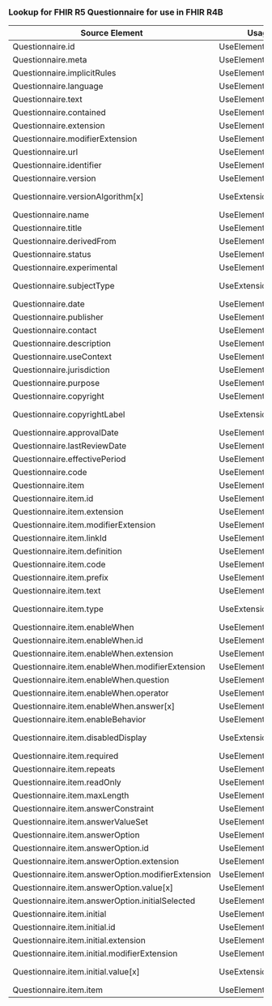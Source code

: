### Lookup for FHIR R5 Questionnaire for use in FHIR R4B

| Source Element | Usage | Target |
| -------------- | ----- | ------ |
| Questionnaire.id | UseElementRenamed | Questionnaire.id |
| Questionnaire.meta | UseElementRenamed | Questionnaire.meta |
| Questionnaire.implicitRules | UseElementRenamed | Questionnaire.implicitRules |
| Questionnaire.language | UseElementRenamed | Questionnaire.language |
| Questionnaire.text | UseElementRenamed | Questionnaire.text |
| Questionnaire.contained | UseElementRenamed | Questionnaire.contained |
| Questionnaire.extension | UseElementRenamed | Questionnaire.extension |
| Questionnaire.modifierExtension | UseElementRenamed | Questionnaire.modifierExtension |
| Questionnaire.url | UseElementRenamed | Questionnaire.url |
| Questionnaire.identifier | UseElementRenamed | Questionnaire.identifier |
| Questionnaire.version | UseElementRenamed | Questionnaire.version |
| Questionnaire.versionAlgorithm[x] | UseExtension | http://hl7.org/fhir/5.0/StructureDefinition/extension-Questionnaire.versionAlgorithm |
| Questionnaire.name | UseElementRenamed | Questionnaire.name |
| Questionnaire.title | UseElementRenamed | Questionnaire.title |
| Questionnaire.derivedFrom | UseElementRenamed | Questionnaire.derivedFrom |
| Questionnaire.status | UseElementRenamed | Questionnaire.status |
| Questionnaire.experimental | UseElementRenamed | Questionnaire.experimental |
| Questionnaire.subjectType | UseExtension | http://hl7.org/fhir/5.0/StructureDefinition/extension-Questionnaire.subjectType |
| Questionnaire.date | UseElementRenamed | Questionnaire.date |
| Questionnaire.publisher | UseElementRenamed | Questionnaire.publisher |
| Questionnaire.contact | UseElementRenamed | Questionnaire.contact |
| Questionnaire.description | UseElementRenamed | Questionnaire.description |
| Questionnaire.useContext | UseElementRenamed | Questionnaire.useContext |
| Questionnaire.jurisdiction | UseElementRenamed | Questionnaire.jurisdiction |
| Questionnaire.purpose | UseElementRenamed | Questionnaire.purpose |
| Questionnaire.copyright | UseElementRenamed | Questionnaire.copyright |
| Questionnaire.copyrightLabel | UseExtension | http://hl7.org/fhir/5.0/StructureDefinition/extension-Questionnaire.copyrightLabel |
| Questionnaire.approvalDate | UseElementRenamed | Questionnaire.approvalDate |
| Questionnaire.lastReviewDate | UseElementRenamed | Questionnaire.lastReviewDate |
| Questionnaire.effectivePeriod | UseElementRenamed | Questionnaire.effectivePeriod |
| Questionnaire.code | UseElementRenamed | Questionnaire.code |
| Questionnaire.item | UseElementRenamed | Questionnaire.item |
| Questionnaire.item.id | UseElementRenamed | Questionnaire.item.id |
| Questionnaire.item.extension | UseElementRenamed | Questionnaire.item.extension |
| Questionnaire.item.modifierExtension | UseElementRenamed | Questionnaire.item.modifierExtension |
| Questionnaire.item.linkId | UseElementRenamed | Questionnaire.item.linkId |
| Questionnaire.item.definition | UseElementRenamed | Questionnaire.item.definition |
| Questionnaire.item.code | UseElementRenamed | Questionnaire.item.code |
| Questionnaire.item.prefix | UseElementRenamed | Questionnaire.item.prefix |
| Questionnaire.item.text | UseElementRenamed | Questionnaire.item.text |
| Questionnaire.item.type | UseExtension | http://hl7.org/fhir/5.0/StructureDefinition/extension-Questionnaire.item.type |
| Questionnaire.item.enableWhen | UseElementRenamed | Questionnaire.item.enableWhen |
| Questionnaire.item.enableWhen.id | UseElementRenamed | Questionnaire.item.enableWhen.id |
| Questionnaire.item.enableWhen.extension | UseElementRenamed | Questionnaire.item.enableWhen.extension |
| Questionnaire.item.enableWhen.modifierExtension | UseElementRenamed | Questionnaire.item.enableWhen.modifierExtension |
| Questionnaire.item.enableWhen.question | UseElementRenamed | Questionnaire.item.enableWhen.question |
| Questionnaire.item.enableWhen.operator | UseElementRenamed | Questionnaire.item.enableWhen.operator |
| Questionnaire.item.enableWhen.answer[x] | UseElementRenamed | Questionnaire.item.enableWhen.answer[x] |
| Questionnaire.item.enableBehavior | UseElementRenamed | Questionnaire.item.enableBehavior |
| Questionnaire.item.disabledDisplay | UseExtension | http://hl7.org/fhir/5.0/StructureDefinition/extension-Questionnaire.item.disabledDisplay |
| Questionnaire.item.required | UseElementRenamed | Questionnaire.item.required |
| Questionnaire.item.repeats | UseElementRenamed | Questionnaire.item.repeats |
| Questionnaire.item.readOnly | UseElementRenamed | Questionnaire.item.readOnly |
| Questionnaire.item.maxLength | UseElementRenamed | Questionnaire.item.maxLength |
| Questionnaire.item.answerConstraint | UseElementRenamed | Questionnaire.item.type |
| Questionnaire.item.answerValueSet | UseElementRenamed | Questionnaire.item.answerValueSet |
| Questionnaire.item.answerOption | UseElementRenamed | Questionnaire.item.answerOption |
| Questionnaire.item.answerOption.id | UseElementRenamed | Questionnaire.item.answerOption.id |
| Questionnaire.item.answerOption.extension | UseElementRenamed | Questionnaire.item.answerOption.extension |
| Questionnaire.item.answerOption.modifierExtension | UseElementRenamed | Questionnaire.item.answerOption.modifierExtension |
| Questionnaire.item.answerOption.value[x] | UseElementRenamed | Questionnaire.item.answerOption.value[x] |
| Questionnaire.item.answerOption.initialSelected | UseElementRenamed | Questionnaire.item.answerOption.initialSelected |
| Questionnaire.item.initial | UseElementRenamed | Questionnaire.item.initial |
| Questionnaire.item.initial.id | UseElementRenamed | Questionnaire.item.initial.id |
| Questionnaire.item.initial.extension | UseElementRenamed | Questionnaire.item.initial.extension |
| Questionnaire.item.initial.modifierExtension | UseElementRenamed | Questionnaire.item.initial.modifierExtension |
| Questionnaire.item.initial.value[x] | UseExtension | http://hl7.org/fhir/5.0/StructureDefinition/extension-Questionnaire.item.initial.value |
| Questionnaire.item.item | UseElementRenamed | Questionnaire.item.item |
